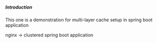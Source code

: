 #####   Introduction ######
This one is a demonstration for multi-layer cache setup in spring boot application

nginx -> clustered spring boot application

